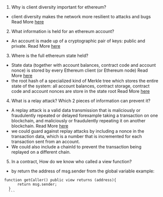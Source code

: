 1. Why is client diversity important for ethereum?

- client diversity makes the network more resilient to attacks and bugs
  Read More [here](https://ethereum.org/en/developers/docs/nodes-and-clients/client-diversity/)

2. What information is held for an ethereum account?

- An account is made up of a cryptographic pair of keys: public and private.
  Read More [here](https://ethereum.org/en/developers/docs/accounts/)

3. Where is the full ethereum state held?

- State data (together with account balances, contract code and account nonce) is stored by every Ethereum client (or Ethereum node)
  Read More [here](https://www.reddit.com/r/ethereum/comments/3k4h3w/basic_questions_about_the_ethereum_evm_and_state/)
- the root hash of a specialized kind of Merkle tree which stores the entire state of the system: all account balances, contract storage, contract code and account nonces are store in the state root
  Read More [here](https://blog.ethereum.org/2015/06/26/state-tree-pruning)

4. What is a relay attack? Which 2 pieces of information can prevent it?

- A replay attack is a valid data transmission that is maliciously or fraudulently repeated or delayed forexample taking a transaction on one blockchain, and maliciously or fraudulently repeating it on another blockchain.
  Read More [here](https://ethereum.stackexchange.com/questions/26/what-is-a-replay-attack)
- we could guard against replay attacks by including a nonce in the transaction data, which is a number that is incremented for each transaction sent from an account.
- We could also include a chainId to prevent the transaction being replayed on a different chain.

5. In a contract, How do we know who called a view function?

- by return the address of msg.sender from the global variable
  example:

````
function getCaller() public view returns (address){
      return msg.sender;
  }
  ```
````
